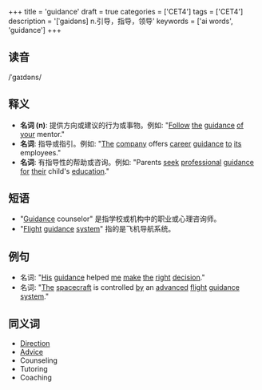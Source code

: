 +++
title = 'guidance'
draft = true
categories = ['CET4']
tags = ['CET4']
description = '[ˈgaidəns] n.引导，指导，领导'
keywords = ['ai words', 'guidance']
+++

## 读音
/ˈɡaɪdəns/

## 释义
- **名词 (n)**: 提供方向或建议的行为或事物。例如: "[Follow](/post/follow/) [the](/post/the/) [guidance](/post/guidance/) [of](/post/of/) [your](/post/your/) mentor."
- **名词**: 指导或指引。例如: "[The](/post/the/) [company](/post/company/) offers [career](/post/career/) [guidance](/post/guidance/) [to](/post/to/) [its](/post/its/) employees."
- **名词**: 有指导性的帮助或咨询。例如: "Parents [seek](/post/seek/) [professional](/post/professional/) [guidance](/post/guidance/) [for](/post/for/) [their](/post/their/) child's [education](/post/education/)."

## 短语
- "[Guidance](/post/guidance/) counselor" 是指学校或机构中的职业或心理咨询师。
- "[Flight](/post/flight/) [guidance](/post/guidance/) [system](/post/system/)" 指的是飞机导航系统。

## 例句
- 名词: "[His](/post/his/) [guidance](/post/guidance/) helped [me](/post/me/) [make](/post/make/) [the](/post/the/) [right](/post/right/) [decision](/post/decision/)."
- 名词: "[The](/post/the/) [spacecraft](/post/spacecraft/) is controlled [by](/post/by/) an [advanced](/post/advanced/) [flight](/post/flight/) [guidance](/post/guidance/) [system](/post/system/)."

## 同义词
- [Direction](/post/direction/)
- [Advice](/post/advice/)
- Counseling
- Tutoring
- Coaching
